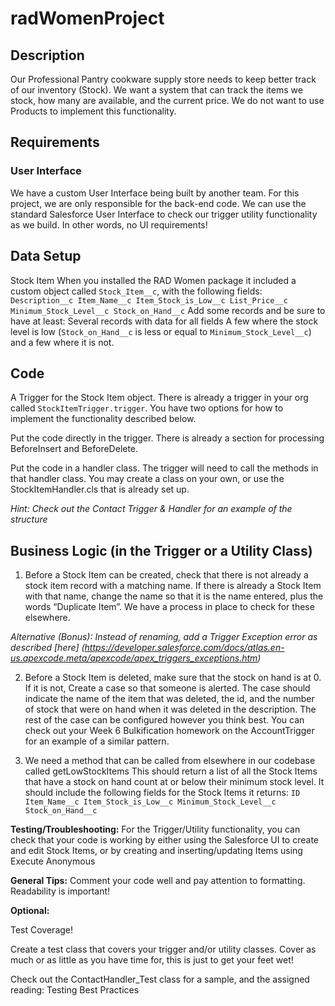 # radWomenProject

## Description
Our Professional Pantry cookware supply store needs to keep better track of our inventory (Stock).  We want a system that can track the items we stock, how many are available, and the current price.  We do not want to use Products to implement this functionality.

## Requirements
### User Interface
We have a custom User Interface being built by another team.  For this project, we are only responsible for the back-end code.  We can use the standard Salesforce User Interface to check our trigger utility functionality as we build.  In other words, no UI requirements!

## Data Setup
Stock Item
When you installed the RAD Women package it included a custom object called `Stock_Item__c`, with the following fields:
`Description__c
Item_Name__c
Item_Stock_is_Low__c
List_Price__c
Minimum_Stock_Level__c
Stock_on_Hand__c`
Add some records and be sure to have at least:
Several records with data for all fields
A few where the stock level is low (`Stock_on_Hand__c` is less or equal to `Minimum_Stock_Level__c`) and a few where it is not.

## Code

A Trigger for the Stock Item object.  There is already a trigger in your org called `StockItemTrigger.trigger`.  You have two options for how to implement the functionality described below.

Put the code directly in the trigger.  There is already a section for processing BeforeInsert and BeforeDelete.

Put the code in a handler class.  The trigger will need to call the methods in that handler class.  You may create a class on your own, or use the StockItemHandler.cls that is already set up.

*Hint: Check out the Contact Trigger & Handler for an example of the structure*

## Business Logic (in the Trigger or a Utility Class)

1. Before a Stock Item can be created, check that there is not already a stock item record with a matching name.
If there is already a Stock Item with that name, change the name so that it is the name entered, plus the words “Duplicate Item”.  We have a process in place to check for these elsewhere.

*Alternative (Bonus): Instead of renaming, add a Trigger Exception error as described [here] (https://developer.salesforce.com/docs/atlas.en-us.apexcode.meta/apexcode/apex_triggers_exceptions.htm)*

2. Before a Stock Item is deleted, make sure that the stock on hand is at 0.  If it is not, Create a case so that someone is alerted. The case should indicate the name of the item that was deleted, the id, and the number of stock that were on hand when it was deleted in the description.  The rest of the case can be configured however you think best. You can check out your Week 6 Bulkification homework on the AccountTrigger for an example of a similar pattern.

3. We need a method that can be called from elsewhere in our codebase called getLowStockItems
This should return a list of all the Stock Items that have a stock on hand count at or below their minimum stock level.
It should include the following fields for the Stock Items it returns:
`ID
Item_Name__c
Item_Stock_is_Low__c
Minimum_Stock_Level__c
Stock_on_Hand__c`

**Testing/Troubleshooting:** For the Trigger/Utility functionality, you can check that your code is working by either using the Salesforce UI to create and edit Stock Items, or by creating and inserting/updating Items using Execute Anonymous

**General Tips:**  Comment your code well and pay attention to formatting.  Readability is important!

**Optional:**

Test Coverage!

Create a test class that covers your trigger and/or utility classes.  Cover as much or as little as you have time for, this is just to get your feet wet!

Check out the ContactHandler_Test class for a sample, and the assigned reading: Testing Best Practices